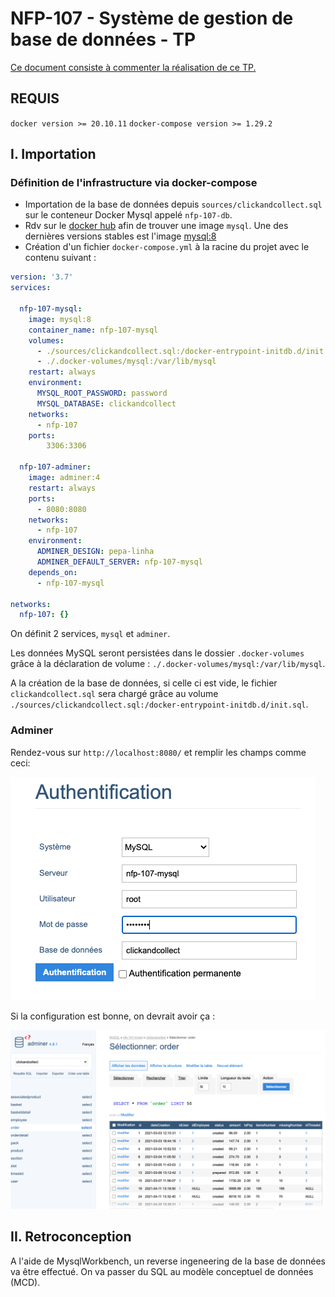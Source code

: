 # NFP-107 - Système de gestion de base de données - TP

[Ce document consiste à commenter la réalisation de ce TP.](https://slamwiki2.kobject.net/licence/nfp107/seance9)

## REQUIS

`docker version >= 20.10.11`
`docker-compose version >= 1.29.2`

## I. Importation

### Définition de l'infrastructure via docker-compose

- Importation de la base de données depuis `sources/clickandcollect.sql` sur le conteneur Docker Mysql appelé `nfp-107-db`.
- Rdv sur le [docker hub](https://hub.docker.com/) afin de trouver une image `mysql`. Une des dernières versions stables est l'image [mysql:8](https://hub.docker.com/layers/mysql/library/mysql/8/images/sha256-6e866f4e8bf7e83d8c605fe0252e53219c23e4052cb22f7f23353d5bf800de63?context=explore)
- Création d'un fichier `docker-compose.yml` à la racine du projet avec le contenu suivant :

```yml
version: '3.7'
services:

  nfp-107-mysql:
    image: mysql:8
    container_name: nfp-107-mysql
    volumes:
      - ./sources/clickandcollect.sql:/docker-entrypoint-initdb.d/init.sql
      - ./.docker-volumes/mysql:/var/lib/mysql
    restart: always
    environment:
      MYSQL_ROOT_PASSWORD: password
      MYSQL_DATABASE: clickandcollect
    networks:
      - nfp-107
    ports:
        3306:3306

  nfp-107-adminer:
    image: adminer:4
    restart: always
    ports:
      - 8080:8080
    networks:
      - nfp-107
    environment:
      ADMINER_DESIGN: pepa-linha
      ADMINER_DEFAULT_SERVER: nfp-107-mysql
    depends_on:
      - nfp-107-mysql
    
networks:
  nfp-107: {}
```

On définit 2 services, `mysql` et `adminer`. 

Les données MySQL seront persistées dans le dossier `.docker-volumes` grâce à la déclaration de volume : `./.docker-volumes/mysql:/var/lib/mysql`.

A la création de la base de données, si celle ci est vide, le fichier `clickandcollect.sql` sera chargé grâce au volume `./sources/clickandcollect.sql:/docker-entrypoint-initdb.d/init.sql`.

### Adminer

Rendez-vous sur `http://localhost:8080/` et remplir les champs comme ceci:

![adminer-connection](./docs/adminer-connection.png)

Si la configuration est bonne, on devrait avoir ça :

![adminer-running](./docs/adminer-running.png)

## II. Retroconception
A l'aide de MysqlWorkbench, un reverse ingeneering de la base de données va être effectué. On va passer du SQL au modèle conceptuel de données (MCD). 


